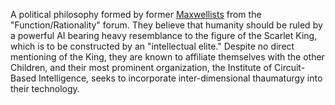 A political philosophy formed by former [Maxwellists](https://villains.fandom.com/wiki/Church_of_the_Broken_God "Church of the Broken God") from the "Function/Rationality" forum. They believe that humanity should be ruled by a powerful AI bearing heavy resemblance to the figure of the Scarlet King, which is to be constructed by an "intellectual elite." Despite no direct mentioning of the King, they are known to affiliate themselves with the other Children, and their most prominent organization, the Institute of Circuit-Based Intelligence, seeks to incorporate inter-dimensional thaumaturgy into their technology.